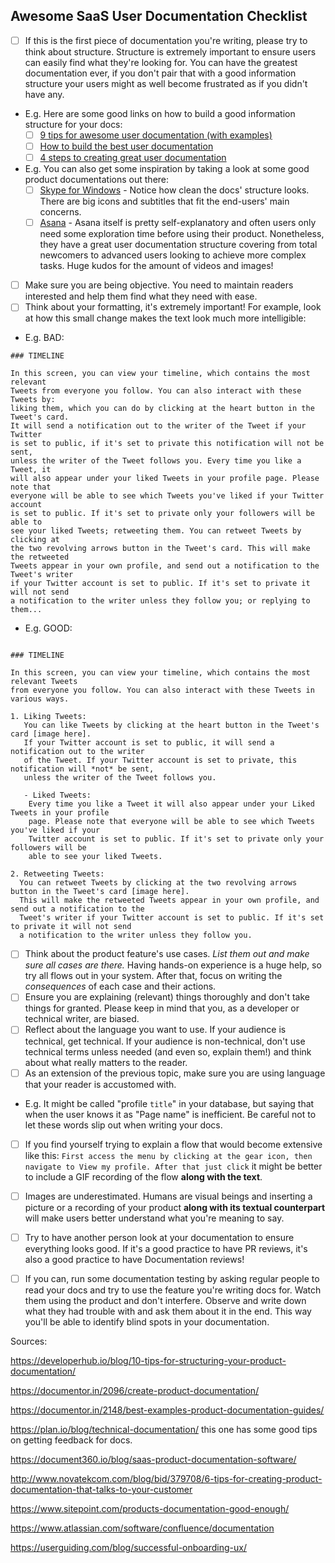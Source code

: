 ## Awesome SaaS User Documentation Checklist

- [ ] If this is the first piece of documentation you're writing, please try to think about structure. Structure is extremely important to ensure users can easily find what they're looking for. You can have the greatest documentation ever, if you don't pair that with a good information structure your users might as well become frustrated as if you didn't have any.
- E.g. Here are some good links on how to build a good information structure for your docs:
   - [ ] [9 tips for awesome user documentation (with examples)](https://www.techsmith.com/blog/awesome-user-documentation/)
   - [ ] [How to build the best user documentation](https://www.techsmith.com/blog/user-documentation/)
   - [ ] [4 steps to creating great user documentation](https://formidableforms.com/4-steps-to-creating-great-end-user-documentation/)
- E.g. You can also get some inspiration by taking a look at some good product documentations out there:
   - [ ] [Skype for Windows](https://support.skype.com/en/skype/windows-desktop/) - Notice how clean the docs' structure looks. There are big icons and subtitles that fit the end-users' main concerns.
   - [ ] [Asana](https://asana.com/pt/guide) - Asana itself is pretty self-explanatory and often users only need some exploration time before using their product. Nonetheless, they have a great user documentation structure covering from total newcomers to advanced users looking to achieve more complex tasks. Huge kudos for the amount of videos and images!
- [ ] Make sure you are being objective. You need to maintain readers interested and help them find what they need with ease.
- [ ] Think about your formatting, it's extremely important! For example, look at how this small change makes the text look much more intelligible:
- E.g. BAD:

```
### TIMELINE

In this screen, you can view your timeline, which contains the most relevant
Tweets from everyone you follow. You can also interact with these Tweets by:
liking them, which you can do by clicking at the heart button in the Tweet's card.
It will send a notification out to the writer of the Tweet if your Twitter
is set to public, if it's set to private this notification will not be sent,
unless the writer of the Tweet follows you. Every time you like a Tweet, it
will also appear under your liked Tweets in your profile page. Please note that
everyone will be able to see which Tweets you've liked if your Twitter account
is set to public. If it's set to private only your followers will be able to
see your liked Tweets; retweeting them. You can retweet Tweets by clicking at
the two revolving arrows button in the Tweet's card. This will make the retweeted
Tweets appear in your own profile, and send out a notification to the Tweet's writer
if your Twitter account is set to public. If it's set to private it will not send
a notification to the writer unless they follow you; or replying to them...

```

- E.g. GOOD:

```

### TIMELINE

In this screen, you can view your timeline, which contains the most relevant Tweets
from everyone you follow. You can also interact with these Tweets in various ways.

1. Liking Tweets:
   You can like Tweets by clicking at the heart button in the Tweet's card [image here].
   If your Twitter account is set to public, it will send a notification out to the writer
   of the Tweet. If your Twitter account is set to private, this notification will *not* be sent,
   unless the writer of the Tweet follows you.

   - Liked Tweets:
    Every time you like a Tweet it will also appear under your Liked Tweets in your profile
    page. Please note that everyone will be able to see which Tweets you've liked if your
    Twitter account is set to public. If it's set to private only your followers will be
    able to see your liked Tweets.

2. Retweeting Tweets:
  You can retweet Tweets by clicking at the two revolving arrows button in the Tweet's card [image here].
  This will make the retweeted Tweets appear in your own profile, and send out a notification to the
  Tweet's writer if your Twitter account is set to public. If it's set to private it will not send
  a notification to the writer unless they follow you.

```

- [ ] Think about the product feature's use cases. _List them out and make sure all cases are there._ Having hands-on experience is a huge help, so try all flows out in your system. After that, focus on writing the _consequences_ of each case and their actions.
- [ ] Ensure you are explaining (relevant) things thoroughly and don't take things for granted. Please keep in mind that you, as a developer or technical writer, are biased.
- [ ] Reflect about the language you want to use. If your audience is technical, get technical. If your audience is non-technical, don't use technical terms unless needed (and even so, explain them!) and think about what really matters to the reader.
- [ ] As an extension of the previous topic, make sure you are using language that your reader is accustomed with.
- E.g. It might be called "profile `title`" in your database, but saying that when the user knows it as "Page name" is inefficient. Be careful not to let these words slip out when writing your docs.
- [ ] If you find yourself trying to explain a flow that would become extensive like this: `First access the menu by clicking at the gear icon, then navigate to View my profile. After that just click` it might be better to include a GIF recording of the flow **along with the text**.
- [ ] Images are underestimated. Humans are visual beings and inserting a picture or a recording of your product **along with its textual counterpart** will make users better understand what you're meaning to say.
- [ ] Try to have another person look at your documentation to ensure everything looks good. If it's a good practice to have PR reviews, it's also a good practice to have Documentation reviews!
- [ ] If you can, run some documentation testing by asking regular people to read your docs and try to use the feature you're writing docs for. Watch them using the product and don't interfere. Observe and write down what they had trouble with and ask them about it in the end. This way you'll be able to identify blind spots in your documentation.


Sources:

https://developerhub.io/blog/10-tips-for-structuring-your-product-documentation/

https://documentor.in/2096/create-product-documentation/

https://documentor.in/2148/best-examples-product-documentation-guides/

https://plan.io/blog/technical-documentation/ this one has some good tips on getting feedback for docs.

https://document360.io/blog/saas-product-documentation-software/

http://www.novatekcom.com/blog/bid/379708/6-tips-for-creating-product-documentation-that-talks-to-your-customer

https://www.sitepoint.com/products-documentation-good-enough/

https://www.atlassian.com/software/confluence/documentation

https://userguiding.com/blog/successful-onboarding-ux/
